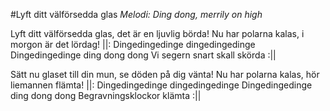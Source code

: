 #Lyft ditt välförsedda glas
*Melodi: Ding dong, merrily on high*

Lyft ditt välförsedda glas,
det är en ljuvlig börda!
Nu har polarna kalas,
i morgon är det lördag!
||: Dingedingedinge dingedingedinge
Dingedingedinge ding dong dong
Vi segern snart skall skörda :||

Sätt nu glaset till din mun,
se döden på dig vänta!
Nu har polarna kalas,
hör liemannen flämta!
||: Dingedingedinge dingedingedinge
Dingedingedinge ding dong dong
Begravningsklockor klämta :||
